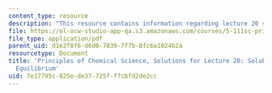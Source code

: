 ```yaml
---
content_type: resource
description: "This resource contains information regarding lecture 20 solution.\r\n"
file: https://ol-ocw-studio-app-qa.s3.amazonaws.com/courses/5-111sc-principles-of-chemical-science-fall-2014/7e17795c825ede37725ff7cbfd2de2cc_MIT5_111F14_Lec20Soln.pdf
file_type: application/pdf
parent_uid: d1e2f8f6-d6d0-7839-7f7b-8fc6a1024b2a
resourcetype: Document
title: 'Principles of Chemical Science, Solutions for Lecture 20: Solubility and Acid-Base
  Equilibrium'
uid: 7e17795c-825e-de37-725f-f7cbfd2de2cc
---
```


